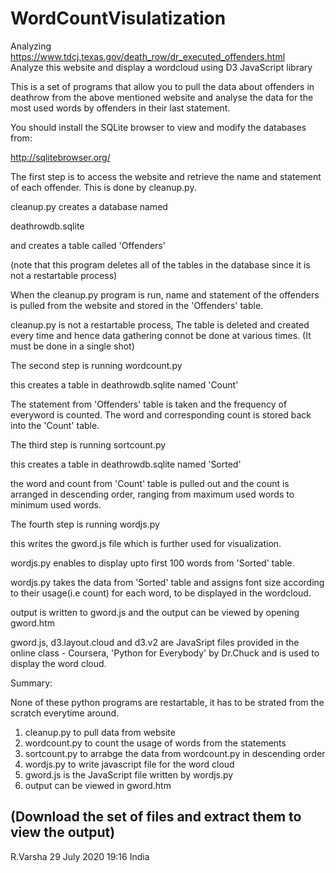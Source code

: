 # WordCountVisulatization
Analyzing https://www.tdcj.texas.gov/death_row/dr_executed_offenders.html   
Analyze this website and display a wordcloud using D3 JavaScript library

This is a set of programs that allow you to pull the data about offenders in deathrow
from the above mentioned website and analyse the data for the most used words
by offenders in their last statement.

You should install the SQLite browser to view and modify the databases from:

http://sqlitebrowser.org/

The first step is to access the website and retrieve the name and statement of
each offender. This is done by cleanup.py.

cleanup.py creates a database named 

deathrowdb.sqlite

and creates a table called 'Offenders'

(note that this program deletes all of the tables in the database since
it is not a restartable process)

When the cleanup.py program is run, name and statement of the offenders is pulled from
the website and stored in the 'Offenders' table.

cleanup.py is not a restartable process, The table is deleted and created every time and
hence data gathering connot be done at various times. (It must be done in a single shot)

The second step is running wordcount.py

this creates a table in deathrowdb.sqlite named 'Count'

The statement from 'Offenders' table is taken and the frequency of everyword is counted.
The word and corresponding count is stored back into the 'Count' table.

The third step is running sortcount.py

this creates a table in deathrowdb.sqlite named 'Sorted'

the word and count from 'Count' table is pulled out and the count is arranged in
descending order, ranging from maximum used words to minimum used words.

The fourth step is running wordjs.py

this writes the gword.js file which is further used for visualization.

wordjs.py enables to display upto first 100 words from 'Sorted' table.

wordjs.py takes the data from 'Sorted' table and assigns font size according to
their usage(i.e count) for each word, to be displayed in the wordcloud.

output is written to gword.js and the output can be viewed by opening gword.htm

gword.js, d3.layout.cloud and d3.v2 are JavaSript files provided in the online class - Coursera,
'Python for Everybody' by Dr.Chuck and is used to display the word cloud.

Summary:

None of these python programs are restartable, it has to be strated from the scratch
everytime around.

1. cleanup.py to pull data from website
2. wordcount.py to count the usage of words from the statements
3. sortcount.py to arrabge the data from wordcount.py in descending order
4. wordjs.py to write javascript file for the word cloud
5. gword.js is the JavaScript file written by wordjs.py
6. output can be viewed in gword.htm

(Download the set of files and extract them to view the output)
--------
R.Varsha 29 July 2020 19:16 India

                               





